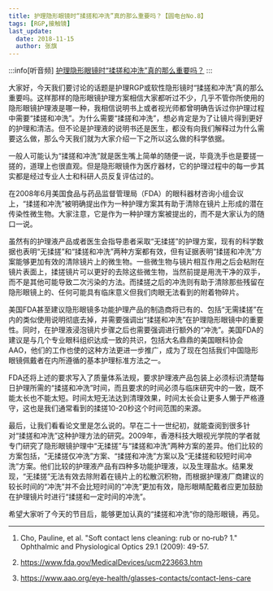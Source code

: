 ```yaml
---
title: 护理隐形眼镜时“揉搓和冲洗”真的那么重要吗？【圆电台No.8】
tags: [RGP,接触镜]
last_update:
  date: 2018-11-15
  author: 张旗
---
```


:::info[听音频]
[护理隐形眼镜时“揉搓和冲洗”真的那么重要吗？](https://mp.weixin.qq.com/s/RpfkBY0iNbWHYv5-hzovOg?token=1995830729&lang=zh_CN)
:::

大家好，今天我们要讨论的话题是护理RGP或软性隐形镜时“揉搓和冲洗”真的那么重要吗。这样那样的隐形眼镜护理方案相信大家都听过不少，几乎不管你所使用的隐形眼镜护理液是哪一种，我相信说明书上或者视光师都曾明确告诉过你护理过程中需要“揉搓和冲洗”。为什么需要“揉搓和冲洗”，想必肯定是为了让镜片得到更好的护理和清洁。但不论是护理液的说明书还是医生，都没有向我们解释过为什么需要这么做，那么今天我们就为大家介绍一下之所以这么做的科学依据。

一般人可能认为“揉搓和冲洗”就是医生嘴上简单的随便一说，毕竟洗手也是要搓一搓的，道理上也很直观。但是隐形眼镜作为医疗器材，它的护理过程中的每一步其实都是经过专业人士和科研人员反复评估过的。  

在2008年6月美国食品与药品监督管理局（FDA）的眼科器材咨询小组会议上，“揉搓和冲洗”被明确提出作为一种护理方案其有助于清除在镜片上形成的潜在传染性微生物。大家注意，它是作为一种护理方案被提出的，而不是大家认为的随口一说。

虽然有的护理液产品或者医生会指导患者采取“无揉搓”的护理方案，现有的科学数据也表明“无揉搓”和“揉搓和冲洗”两种方案都有效，但有证据表明“揉搓和冲洗”方案能够更加有效的清除镜片上的微生物。一些微生物与镜片相互作用之后会粘附在镜片表面上，揉搓镜片可以更好的去除这些微生物，当然前提是用洗干净的双手，而不是其他可能导致二次污染的方法。而揉搓之后的冲洗则有助于清除那些残留在隐形眼镜上的、任何可能具有临床意义但我们肉眼无法看到的附着物碎片。

美国FDA甚至建议隐形眼镜多功能护理产品的制造商将已有的、包括“无需揉搓”在内的类似使用说明彻底去掉，并需要强调出“揉搓和冲洗”在护理隐形眼镜中的重要性。同时，在护理液浸泡镜片步骤之后也需要强调进行额外的“冲洗”。美国FDA的建议是与几个专业眼科组织达成一致的共识，包括大名鼎鼎的美国眼科协会AAO，他们的工作也使的这种方法更进一步推广，成为了现在包括我们中国隐形眼镜佩戴者在内所遵循的基本护理标准方法之一。

FDA还将上述的要求写入了质量体系法规，要求护理液产品包装上必须标识清楚每日护理所需的“揉搓和冲洗”时间，而且要求的时间必须与临床研究中的一致，既不能太长也不能太短。时间太短无法达到清理效果，时间太长会让更多人懒于严格遵守，这也是我们通常看到的揉搓10-20秒这个时间范围的来源。  

最后，让我们看看论文里是怎么说的。早在二十一世纪初，就能查阅到很多针对“揉搓和冲洗”这种护理方法的研究。2009年，香港科技大眼视光学院的学者就专门研究了隐形眼镜护理中“无揉搓”与“揉搓和冲洗”两种方案的差异。他们比较的方案包括，“无揉搓仅冲洗”方案、“揉搓和冲洗”方案以及“无揉搓和较短时间冲洗”方案。他们比较的护理液产品有四种多功能护理液，以及生理盐水。结果发现，“无揉搓”无法有效去除附着在镜片上的松散沉积物，而根据护理液厂商建议的较长时间的“冲洗”并不会比短时间的“冲洗”更加有效，隐形眼睛配戴者应更加鼓励在护理镜片时进行“揉搓和一定时间的冲洗”。

希望大家听了今天的节目后，能够更加认真的“揉搓和冲洗”你的隐形眼镜，再见。

---

1. Cho, Pauline, et al. "Soft contact lens cleaning: rub or no‐rub? 1." Ophthalmic and Physiological Optics 29.1 (2009): 49-57.

2. https://www.fda.gov/MedicalDevices/ucm223663.htm

3. https://www.aao.org/eye-health/glasses-contacts/contact-lens-care